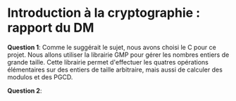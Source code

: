 # Introduction à la cryptographie : rapport du DM

__Question 1__: Comme le suggérait le sujet, nous avons choisi le C pour ce projet. Nous allons utiliser la librairie GMP pour gérer les nombres entiers de grande taille. Cette librairie permet d'effectuer les quatres opérations élémentaires sur des entiers de taille arbitraire, mais aussi de calculer des modulos et des PGCD.

__Question 2__: